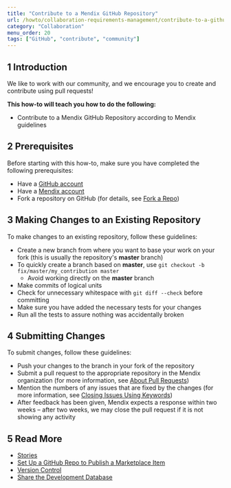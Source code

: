 ```yaml
---
title: "Contribute to a Mendix GitHub Repository"
url: /howto/collaboration-requirements-management/contribute-to-a-github-repository
category: "Collaboration"
menu_order: 20
tags: ["GitHub", "contribute", "community"]
---
```


## 1 Introduction

We like to work with our community, and we encourage you to create and contribute using pull requests!

**This how-to will teach you how to do the following:**

* Contribute to a Mendix GitHub Repository according to Mendix guidelines

## 2 Prerequisites

Before starting with this how-to, make sure you have completed the following prerequisites:

* Have a [GitHub account](https://github.com/join)
* Have a [Mendix account](https://home.mendix.com/)
* Fork a repository on GitHub (for details, see [Fork a Repo](https://help.github.com/articles/fork-a-repo/))

## 3 Making Changes to an Existing Repository

To make changes to an existing repository, follow these guidelines:

* Create a new branch from where you want to base your work on your fork (this is usually the repository's **master** branch)
* To quickly create a branch based on **master**, use `git checkout -b fix/master/my_contribution master`
	* Avoid working directly on the **master** branch
* Make commits of logical units
* Check for unnecessary whitespace with `git diff --check` before committing
* Make sure you have added the necessary tests for your changes
* Run all the tests to assure nothing was accidentally broken

## 4 Submitting Changes

To submit changes, follow these guidelines:

* Push your changes to the branch in your fork of the repository
* Submit a pull request to the appropriate repository in the Mendix organization (for more information, see [About Pull Requests](https://help.github.com/articles/using-pull-requests/))
* Mention the numbers of any issues that are fixed by the changes (for more information, see [Closing Issues Using Keywords](https://help.github.com/articles/closing-issues-via-commit-messages#closing-issues-with-pull-requests))
* After feedback has been given, Mendix expects a response within two weeks – after two weeks, we may close the pull request if it is not showing any activity

## 5 Read More

* [Stories](/developerportal/collaborate/stories)
* [Set Up a GitHub Repo to Publish a Marketplace Item](set-up-repo)
* [Version Control](/refguide/version-control)
* [Share the Development Database](sharing-the-development-database)
